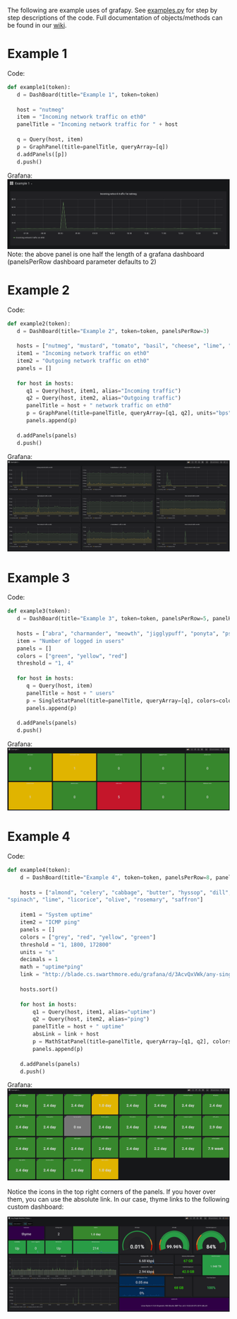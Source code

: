 The following are example uses of grafapy. See [examples.py](https://github.com/hrand1005/grafapyAPI/blob/master/examples/examples.py) for step by step descriptions of the code. Full documentation of objects/methods can be found in our [wiki](https://github.com/hrand1005/grafapyAPI/wiki).

# Example 1

Code:
```python
def example1(token):
   d = DashBoard(title="Example 1", token=token)

   host = "nutmeg"
   item = "Incoming network traffic on eth0"
   panelTitle = "Incoming network traffic for " + host

   q = Query(host, item)
   p = GraphPanel(title=panelTitle, queryArray=[q])
   d.addPanels([p])
   d.push()
```

Grafana:
![alt text](https://raw.githubusercontent.com/hrand1005/grafapyAPI/master/pictures/Example1.png "Example1")
Note: the above panel is one half the length of a grafana dashboard (panelsPerRow dashboard parameter defaults to 2)

# Example 2

Code:
```python
def example2(token):
   d = DashBoard(title="Example 2", token=token, panelsPerRow=3)
   
   hosts = ["nutmeg", "mustard", "tomato", "basil", "cheese", "lime", "flour", "cream", "mace"]
   item1 = "Incoming network traffic on eth0"
   item2 = "Outgoing network traffic on eth0"
   panels = []

   for host in hosts:
      q1 = Query(host, item1, alias="Incoming traffic")
      q2 = Query(host, item2, alias="Outgoing traffic")
      panelTitle = host + " network traffic on eth0"
      p = GraphPanel(title=panelTitle, queryArray=[q1, q2], units="bps")
      panels.append(p)

   d.addPanels(panels)
   d.push()
```

Grafana:
![alt text](https://raw.githubusercontent.com/hrand1005/grafapyAPI/master/pictures/Example2.png "Example2")

# Example 3

Code:
```python
def example3(token):
   d = DashBoard(title="Example 3", token=token, panelsPerRow=5, panelHeight=8)

   hosts = ["abra", "charmander", "meowth", "jigglypuff", "ponyta", "psyduck", "pikachu", "zubat", "beedrill", "bulbasaur"]
   item = "Number of logged in users"
   panels = []
   colors = ["green", "yellow", "red"]
   threshold = "1, 4"

   for host in hosts:
      q = Query(host, item)
      panelTitle = host + " users"
      p = SingleStatPanel(title=panelTitle, queryArray=[q], colors=colors, thresholds=threshold, colorBackground=True)
      panels.append(p)

   d.addPanels(panels)
   d.push()
```

Grafana:
![alt text](https://raw.githubusercontent.com/hrand1005/grafapyAPI/master/pictures/singleStat.png "Example3")

# Example 4

Code:
```python
def example4(token):                                                                                                                                                                                                          [11/1838]
    d = DashBoard(title="Example 4", token=token, panelsPerRow=8, panelHeight=6)                                                                                                                                                       

    hosts = ["almond", "celery", "cabbage", "butter", "hyssop", "dill", "egg", "thyme", "coriander", "coconut", "cornstarch", "marjoram", "mace", "onion", "mustard", "parsley", "pepper", "sage", "milk", "honey", "poppy", "sesame",
"spinach", "lime", "licorice", "olive", "rosemary", "saffron"]

    item1 = "System uptime"
    item2 = "ICMP ping"
    panels = []
    colors = ["grey", "red", "yellow", "green"]
    threshold = "1, 1800, 172800"
    units = "s"
    decimals = 1
    math = "uptime*ping"
    link = "http://blade.cs.swarthmore.edu/grafana/d/3AcvQxVWk/any-single-machine-status?orgId=1&refresh=1m&var-Group=Linux%20servers&var-Host="

    hosts.sort()

    for host in hosts:
        q1 = Query(host, item1, alias="uptime")
        q2 = Query(host, item2, alias="ping")
        panelTitle = host + " uptime"
        absLink = link + host
        p = MathStatPanel(title=panelTitle, queryArray=[q1, q2], colors=colors, thresholds=threshold, units=units, decimals=decimals, math=math, colorBackground=True, absLink=absLink)
        panels.append(p)

    d.addPanels(panels)
    d.push()
```

Grafana:
![alt text](https://raw.githubusercontent.com/hrand1005/grafapyAPI/master/pictures/mathStat.png "Example4")

Notice the icons in the top right corners of the panels. If you hover over them, you can use the absolute link. In our case, thyme links to the following custom dashboard:

![alt text](https://raw.githubusercontent.com/hrand1005/grafapyAPI/master/pictures/thyme.png "thyme")
